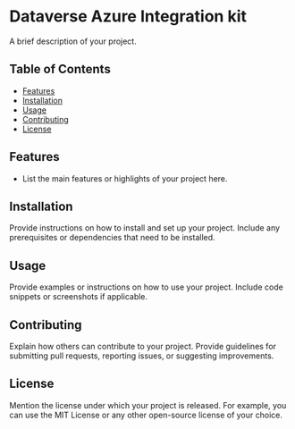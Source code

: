 # Dataverse Azure Integration kit

A brief description of your project.

## Table of Contents

- [Features](#features)
- [Installation](#installation)
- [Usage](#usage)
- [Contributing](#contributing)
- [License](#license)

## Features

- List the main features or highlights of your project here.

## Installation

Provide instructions on how to install and set up your project. Include any prerequisites or dependencies that need to be installed.

## Usage

Provide examples or instructions on how to use your project. Include code snippets or screenshots if applicable.

## Contributing

Explain how others can contribute to your project. Provide guidelines for submitting pull requests, reporting issues, or suggesting improvements.

## License

Mention the license under which your project is released. For example, you can use the MIT License or any other open-source license of your choice.

